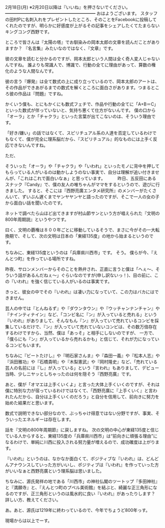 2月18日(月) ※2月20日以降は『いいね』を押さないでください。
━━━━━━━━━━━━━━━━━━━━━
おはようございます。
スタッフの田村Pに名刺入れをプレゼントしたところ、そのことをFacebookに投稿してくれたのですが、明らかに好感度が上がるその記事をシェアしたくてたまらないキングコング西野です。

ところで皆さんは『太陽の塔』でお馴染みの岡本太郎の文章を読んだことがありますか？
『名言集』みたいなのではなく、『文章』です。

彼の文章を読むと分かるのですが、岡本太郎という人間は全く奇人変人じゃないんですね。
誰よりも常識人で、博識で、行動の全てに理由があって、算数の権化のような人間なんです。

彼の言う『爆発』は全て数式の上に成り立っているので、岡本太郎のアートは、その作品ができあがるまでの数式を解くところに面白さがあります。つまるところ彼の作品は『問題』ですね。

かくいう僕も、とにもかくにも数式フェチで、作品や行動の全てに「A+B＝C」といった数式が伴っていないと、気持ち悪くて仕方がないんです。
僕の口から「オーラ」とか「チャクラ」といった言葉が出てこないのは、そういう理由です。

「好き/嫌い」の話ではなくて、スピリチュアル系の人達を否定しているわけでもなくて、僕が完全に理系脳だから、『スピリチュアル』的なものには上手く反応できないんですね。

ただ、

そういった「オーラ」や「チャクラ」や「いわれ」といったモノに背中を押してもらっている人がいるのは動かしようのない事実で、自分は理解が追い付きませんが、「これはこれで面白いなぁ」と思っています。
　
　
昨日、五反田にあるスナック『Candy』で、僕の友人の唯ちゃんがママをするというので、遊びに行きました。
すると、そこには『西野亮廣エンタメ研究所』のメンバーがたくさんいて、ずいぶん遅くまでヤンヤヤンヤと語ったのですが、そこで一人の女の子から面白い話を聞いたのです。

ネットで調べたら山ほど出てきますが村山節サンという方が唱えられた『文明の800年周期説』というやつです。

曰く、文明の覇権は８００年ごとに移動しているそうで、まさに今がその一大転換期で、そして、次の文明は日本の「東経135度」の地から始まるというのです。

ちなみに、東経135度というのは「兵庫県川西市」です。
そう。
僕らが今、『えんとつ町』を作っている場所ですね。

昨夜、サロンメンバーからそのことを熱弁され、正直に言うと僕は「へぇ～、そういう話があるんだねぇ～」ぐらいなのですが(申し訳ないっ！)、目の前に、この『いわれ』を強く信じている人がいるのは事実です。

きっと、彼女の中でその『いわれ』は凄い力になっていて、この力はバカにはできません。

芸人の中では『とんねるず』や『ダウンタウン』や『ウッチャンナンチャン』や『ナインティナイン』など、「コンビ名に『ン』が入っていると売れる」という『いわれ』がありまして、そんなもん『ン』が入っていて売れているコンビを採集しているだけで、『ン』が入っていて売れていないコンビは、その数万倍存在するわけですから、当然、僕は「あっそ」と相手にしないのですが、
一方で、
「僕らにも『ン』が入っているから売れるかも」と信じて、それが力になっているコンビもいます。

ちなみに『ビートたけし』や『明石家さんま』や『森田一義』や『松本人志』や『浜田雅功』や『石橋貴明』や『木梨憲武』や『岡村隆史』など、「売れている芸人の名前には『し』が入っている」という『言われ』もありまして、デビュー当時、少しニヤッとしちゃったのは何を隠そう『西野亮廣』です。

あと、僕が「オマエは上手くいくよ」と言った大体上手くいくのですが、それは僕に特別な力が宿っているわけではなくて、「西野亮廣に『上手くいく』と言われたんだから、自分は上手くいくのだろう」と自分を信用して、前向きに努力を始めた結果だと思います。

数式で説明できない部分なので、ぶっちゃけ得意ではない分野ですが、事実、そういったエネルギーは存在します。

話を『文明の800年周期節』に戻しますね。
次の文明の中心が東経135度と信じている人からすると、東経135度の「兵庫県川西市」は“前向きに頑張る理由”になるわけで、単純に川西に投入される努力量が増えるので、成功確度は上がります。

『いわれ』というのは、なかなか面白くて、ポジティブな『いわれ』は、どんどんアナウンスしていった方がいいし、ポジティブは『いわれ』を作っていった方がいいなぁと西野亮廣という理系脳は思いました。

ちなみに、源氏発祥の地である「川西市」の神社仏閣のツートップ『多田神社』と『満願寺』と、『えんとつ町のプペル美術館』を結ぶと、綺麗な正三角形になるのですが、正三角形というのは風水的に良い『いわれ』があったりします？
詳しい方、教えてください。

あ。あと、源氏は1219年に終わっているので、今年でちょうど800年っす。

現場からは以上でーす。
